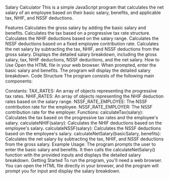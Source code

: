 Salary Calculator
This is a simple JavaScript program that calculates the net salary of an employee based on their basic salary, benefits, and applicable tax, NHIF, and NSSF deductions.

Features
Calculates the gross salary by adding the basic salary and benefits.
Calculates the tax based on a progressive tax rate structure.
Calculates the NHIF deductions based on the salary range.
Calculates the NSSF deductions based on a fixed employee contribution rate.
Calculates the net salary by subtracting the tax, NHIF, and NSSF deductions from the gross salary.
Displays the detailed salary breakdown, including the gross salary, tax, NHIF deductions, NSSF deductions, and the net salary.
How to Use
Open the HTML file in your web browser.
When prompted, enter the basic salary and benefits.
The program will display the detailed salary breakdown.
Code Structure
The program consists of the following main components:

Constants:
TAX_RATES: An array of objects representing the progressive tax rates.
NHIF_RATES: An array of objects representing the NHIF deduction rates based on the salary range.
NSSF_RATE_EMPLOYEE: The NSSF contribution rate for the employee.
NSSF_RATE_EMPLOYER: The NSSF contribution rate for the employer.
Functions:
calculateTax(salary): Calculates the tax based on the progressive tax rates and the employee's salary.
calculateNHIF(salary): Calculates the NHIF deductions based on the employee's salary.
calculateNSSF(salary): Calculates the NSSF deductions based on the employee's salary.
calculateNetSalary(basicSalary, benefits): Calculates the net salary by subtracting the tax, NHIF, and NSSF deductions from the gross salary.
Example Usage:
The program prompts the user to enter the basic salary and benefits.
It then calls the calculateNetSalary() function with the provided inputs and displays the detailed salary breakdown.
Getting Started
To run the program, you'll need a web browser. You can open the HTML file directly in your browser, and the program will prompt you for input and display the salary breakdown.